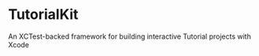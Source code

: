 TutorialKit
===========

An XCTest-backed framework for building interactive Tutorial projects with Xcode
